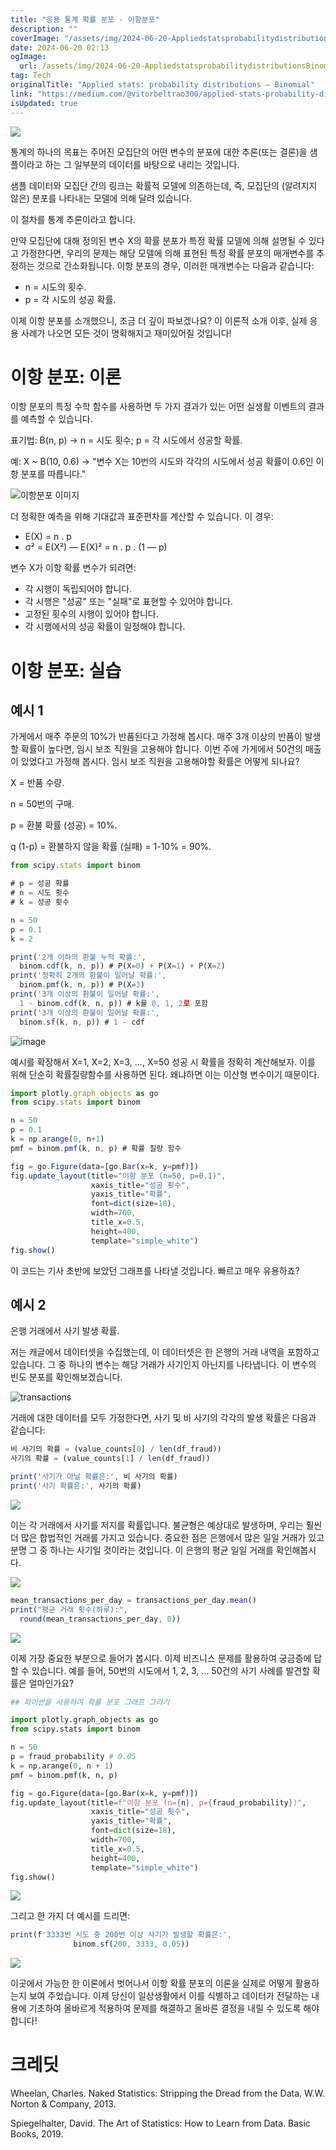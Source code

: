 ```yaml
---
title: "응용 통계 확률 분포 - 이항분포"
description: ""
coverImage: "/assets/img/2024-06-20-AppliedstatsprobabilitydistributionsBinomial_0.png"
date: 2024-06-20 02:13
ogImage: 
  url: /assets/img/2024-06-20-AppliedstatsprobabilitydistributionsBinomial_0.png
tag: Tech
originalTitle: "Applied stats: probability distributions — Binomial"
link: "https://medium.com/@vitorbeltrao300/applied-stats-probability-distributions-binomial-95276bdcab54"
isUpdated: true
---
```





<img src="/assets/img/2024-06-20-AppliedstatsprobabilitydistributionsBinomial_0.png" />

통계의 하나의 목표는 주어진 모집단의 어떤 변수의 분포에 대한 추론(또는 결론)을 샘플이라고 하는 그 일부분의 데이터를 바탕으로 내리는 것입니다.

샘플 데이터와 모집단 간의 링크는 확률적 모델에 의존하는데, 즉, 모집단의 (알려지지 않은) 분포를 나타내는 모델에 의해 달려 있습니다.

이 절차를 통계 추론이라고 합니다.

<div class="content-ad"></div>

만약 모집단에 대해 정의된 변수 X의 확률 분포가 특정 확률 모델에 의해 설명될 수 있다고 가정한다면, 우리의 문제는 해당 모델에 의해 표현된 특정 확률 분포의 매개변수를 추정하는 것으로 간소화됩니다. 이항 분포의 경우, 이러한 매개변수는 다음과 같습니다:

- n = 시도의 횟수.
- p = 각 시도의 성공 확률.

이제 이항 분포를 소개했으니, 조금 더 깊이 파보겠나요? 이 이론적 소개 이후, 실제 응용 사례가 나오면 모든 것이 명확해지고 재미있어질 것입니다!

# 이항 분포: 이론

<div class="content-ad"></div>

이항 분포의 특정 수학 함수를 사용하면 두 가지 결과가 있는 어떤 실생활 이벤트의 결과를 예측할 수 있습니다.

표기법: B(n, p) → n = 시도 횟수; p = 각 시도에서 성공할 확률.

예: X ~ B(10, 0.6) → "변수 X는 10번의 시도와 각각의 시도에서 성공 확률이 0.6인 이항 분포를 따릅니다."

![이항분포 이미지](/assets/img/2024-06-20-AppliedstatsprobabilitydistributionsBinomial_1.png)

<div class="content-ad"></div>

더 정확한 예측을 위해 기대값과 표준편차를 계산할 수 있습니다. 이 경우:

- E(X) = n . p
- σ² = E(X²) — E(X)² = n . p . (1 — p)

변수 X가 이항 확률 변수가 되려면:

- 각 시행이 독립되어야 합니다.
- 각 시행은 "성공" 또는 "실패"로 표현할 수 있어야 합니다.
- 고정된 횟수의 시행이 있어야 합니다.
- 각 시행에서의 성공 확률이 일정해야 합니다.

<div class="content-ad"></div>

# 이항 분포: 실습

## 예시 1

가게에서 매주 주문의 10%가 반품된다고 가정해 봅시다. 매주 3개 이상의 반품이 발생할 확률이 높다면, 임시 보조 직원을 고용해야 합니다. 이번 주에 가게에서 50건의 매출이 있었다고 가정해 봅시다. 임시 보조 직원을 고용해야할 확률은 어떻게 되나요?

X = 반품 수량.

<div class="content-ad"></div>

n = 50번의 구매.

p = 환불 확률 (성공) = 10%.

q (1-p) = 환불하지 않을 확률 (실패) = 1-10% = 90%.

```js
from scipy.stats import binom

# p = 성공 확률
# n = 시도 횟수
# k = 성공 횟수

n = 50
p = 0.1
k = 2

print('2개 이하의 환불 누적 확률:', 
  binom.cdf(k, n, p)) # P(X=0) + P(X=1) + P(X=2)
print('정확히 2개의 환불이 일어날 확률:', 
  binom.pmf(k, n, p)) # P(X=3)
print('3개 이상의 환불이 일어날 확률:', 
  1 - binom.cdf(k, n, p)) # k를 0, 1, 2로 포함
print('3개 이상의 환불이 일어날 확률:', 
  binom.sf(k, n, p)) # 1 - cdf
```

<div class="content-ad"></div>


![image](/assets/img/2024-06-20-AppliedstatsprobabilitydistributionsBinomial_2.png)

예시를 확장해서 X=1, X=2, X=3, …, X=50 성공 시 확률을 정확히 계산해보자. 이를 위해 단순히 확률질량함수를 사용하면 된다. 왜냐하면 이는 이산형 변수이기 때문이다.

```js
import plotly.graph_objects as go
from scipy.stats import binom

n = 50
p = 0.1
k = np.arange(0, n+1)
pmf = binom.pmf(k, n, p) # 확률 질량 함수

fig = go.Figure(data=[go.Bar(x=k, y=pmf)])
fig.update_layout(title="이항 분포 (n=50, p=0.1)",
                  xaxis_title="성공 횟수",
                  yaxis_title="확률",
                  font=dict(size=18),
                  width=700,
                  title_x=0.5,
                  height=400,
                  template="simple_white")
fig.show()
```

이 코드는 기사 초반에 보았던 그래프를 나타낼 것입니다. 빠르고 매우 유용하죠?


<div class="content-ad"></div>

## 예시 2

은행 거래에서 사기 발생 확률.

저는 캐글에서 데이터셋을 수집했는데, 이 데이터셋은 한 은행의 거래 내역을 포함하고 있습니다. 그 중 하나의 변수는 해당 거래가 사기인지 아닌지를 나타냅니다. 이 변수의 빈도 분포를 확인해보겠습니다.

![transactions](/assets/img/2024-06-20-AppliedstatsprobabilitydistributionsBinomial_3.png)

<div class="content-ad"></div>

거래에 대한 데이터를 모두 가정한다면, 사기 및 비 사기의 각각의 발생 확률은 다음과 같습니다:

```js
비 사기의 확률 = (value_counts[0] / len(df_fraud))
사기의 확률 = (value_counts[1] / len(df_fraud))

print('사기가 아닐 확률은:', 비 사기의 확률)
print('사기 확률은:', 사기의 확률)
```

<img src="/assets/img/2024-06-20-AppliedstatsprobabilitydistributionsBinomial_4.png" />

이는 각 거래에서 사기를 저지를 확률입니다. 불균형은 예상대로 발생하며, 우리는 훨씬 더 많은 합법적인 거래를 가지고 있습니다. 중요한 점은 은행에서 많은 일일 거래가 있고 분명 그 중 하나는 사기일 것이라는 것입니다. 이 은행의 평균 일일 거래를 확인해봅시다.

<div class="content-ad"></div>

<img src="/assets/img/2024-06-20-AppliedstatsprobabilitydistributionsBinomial_5.png" />

```js
mean_transactions_per_day = transactions_per_day.mean()
print("평균 거래 횟수(하루):", 
  round(mean_transactions_per_day, 0))
```

<img src="/assets/img/2024-06-20-AppliedstatsprobabilitydistributionsBinomial_6.png" />

이제 가장 중요한 부분으로 들어가 봅시다. 이제 비즈니스 문제를 활용하여 궁금증에 답할 수 있습니다. 예를 들어, 50번의 시도에서 1, 2, 3, ... 50건의 사기 사례를 발견할 확률은 얼마인가요?

<div class="content-ad"></div>

```python
## 파이썬을 사용하여 확률 분포 그래프 그리기

import plotly.graph_objects as go
from scipy.stats import binom

n = 50
p = fraud_probability # 0.05
k = np.arange(0, n + 1)
pmf = binom.pmf(k, n, p)

fig = go.Figure(data=[go.Bar(x=k, y=pmf)])
fig.update_layout(title=f"이항 분포 (n={n}, p={fraud_probability})",
                  xaxis_title="성공 횟수",
                  yaxis_title="확률",
                  font=dict(size=18),
                  width=700,
                  title_x=0.5,
                  height=400,
                  template="simple_white")
fig.show()
```

<img src="/assets/img/2024-06-20-AppliedstatsprobabilitydistributionsBinomial_7.png" />

그리고 한 가지 더 예시를 드리면:

```js
print(f'3333번 시도 중 200번 이상 사기가 발생할 확률은:', 
              binom.sf(200, 3333, 0.05))
```

<div class="content-ad"></div>

<img src="/assets/img/2024-06-20-AppliedstatsprobabilitydistributionsBinomial_8.png" />

이곳에서 가능한 한 이론에서 벗어나서 이항 확률 분포의 이론을 실제로 어떻게 활용하는지 보여 주었습니다. 이제 당신이 일상생활에서 이를 식별하고 데이터가 전달하는 내용에 기초하여 올바르게 적용하여 문제를 해결하고 올바른 결정을 내릴 수 있도록 해야 합니다!

# 크레딧

Wheelan, Charles. Naked Statistics: Stripping the Dread from the Data. W.W. Norton & Company, 2013.

<div class="content-ad"></div>

Spiegelhalter, David. The Art of Statistics: How to Learn from Data. Basic Books, 2019.